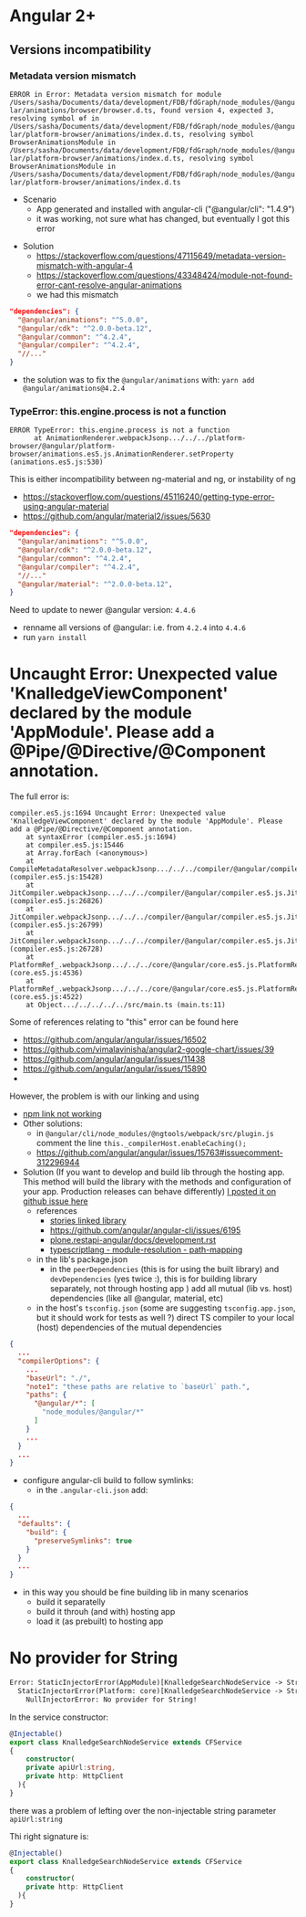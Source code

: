 # Angular 2+

## Versions incompatibility

### Metadata version mismatch

`ERROR in Error: Metadata version mismatch for module /Users/sasha/Documents/data/development/FDB/fdGraph/node_modules/@angular/animations/browser/browser.d.ts, found version 4, expected 3, resolving symbol ɵf in /Users/sasha/Documents/data/development/FDB/fdGraph/node_modules/@angular/platform-browser/animations/index.d.ts, resolving symbol BrowserAnimationsModule in /Users/sasha/Documents/data/development/FDB/fdGraph/node_modules/@angular/platform-browser/animations/index.d.ts, resolving symbol BrowserAnimationsModule in /Users/sasha/Documents/data/development/FDB/fdGraph/node_modules/@angular/platform-browser/animations/index.d.ts`

+ Scenario
  - App generated and installed with angular-cli ("@angular/cli": "1.4.9")
  - it was working, not sure what has changed, but eventually I got this error
- Solution
  - https://stackoverflow.com/questions/47115649/metadata-version-mismatch-with-angular-4
  - https://stackoverflow.com/questions/43348424/module-not-found-error-cant-resolve-angular-animations
  - we had this mismatch
```json
"dependencies": {
  "@angular/animations": "^5.0.0",
  "@angular/cdk": "^2.0.0-beta.12",
  "@angular/common": "^4.2.4",
  "@angular/compiler": "^4.2.4",
  "//..."
}
```
  - the solution was to fix the `@angular/animations` with: `yarn add @angular/animations@4.2.4`

### TypeError: this.engine.process is not a function

```
ERROR TypeError: this.engine.process is not a function
      at AnimationRenderer.webpackJsonp.../../../platform-browser/@angular/platform-browser/animations.es5.js.AnimationRenderer.setProperty (animations.es5.js:530)
```

This is either incompatibility between ng-material and ng, or instability of ng
+ https://stackoverflow.com/questions/45116240/getting-type-error-using-angular-material
+ https://github.com/angular/material2/issues/5630

```json
"dependencies": {
  "@angular/animations": "^5.0.0",
  "@angular/cdk": "^2.0.0-beta.12",
  "@angular/common": "^4.2.4",
  "@angular/compiler": "^4.2.4",
  "//..."
  "@angular/material": "^2.0.0-beta.12",
}
```
Need to update to newer @angular version: `4.4.6 `
- renname all versions of @angular: i.e. from `4.2.4` into `4.4.6`
- run `yarn install`


# Uncaught Error: Unexpected value 'KnalledgeViewComponent' declared by the module 'AppModule'. Please add a @Pipe/@Directive/@Component annotation.

The full error is:
```
compiler.es5.js:1694 Uncaught Error: Unexpected value 'KnalledgeViewComponent' declared by the module 'AppModule'. Please add a @Pipe/@Directive/@Component annotation.
    at syntaxError (compiler.es5.js:1694)
    at compiler.es5.js:15446
    at Array.forEach (<anonymous>)
    at CompileMetadataResolver.webpackJsonp.../../../compiler/@angular/compiler.es5.js.CompileMetadataResolver.getNgModuleMetadata (compiler.es5.js:15428)
    at JitCompiler.webpackJsonp.../../../compiler/@angular/compiler.es5.js.JitCompiler._loadModules (compiler.es5.js:26826)
    at JitCompiler.webpackJsonp.../../../compiler/@angular/compiler.es5.js.JitCompiler._compileModuleAndComponents (compiler.es5.js:26799)
    at JitCompiler.webpackJsonp.../../../compiler/@angular/compiler.es5.js.JitCompiler.compileModuleAsync (compiler.es5.js:26728)
    at PlatformRef_.webpackJsonp.../../../core/@angular/core.es5.js.PlatformRef_._bootstrapModuleWithZone (core.es5.js:4536)
    at PlatformRef_.webpackJsonp.../../../core/@angular/core.es5.js.PlatformRef_.bootstrapModule (core.es5.js:4522)
    at Object.../../../../../src/main.ts (main.ts:11)
```

Some of references relating to "this" error can be found here
+ https://github.com/angular/angular/issues/16502
+ https://github.com/vimalavinisha/angular2-google-chart/issues/39
+ https://github.com/angular/angular/issues/11438
+ https://github.com/angular/angular/issues/15890
+

However, the problem is with our linking and using

+ [npm link not working](https://github.com/angular/angular-cli/issues/3760)
+ Other solutions:
  - in `@angular/cli/node_modules/@ngtools/webpack/src/plugin.js` comment the line `this._compilerHost.enableCaching();`
  - https://github.com/angular/angular/issues/15763#issuecomment-312296944
+ Solution (If you want to develop and build lib through the hosting app. This method will build the library with the methods and configuration of your app. Production releases can behave differently) [I posted it on github issue here](https://github.com/angular/angular-cli/issues/2154#issuecomment-343288877)
  - references
    - [stories linked library](https://github.com/angular/angular-cli/wiki/stories-linked-library)
    - https://github.com/angular/angular-cli/issues/6195
    - [plone.restapi-angular/docs/development.rst](https://github.com/plone/plone.restapi-angular/blob/master/docs/development.rst)
    - [typescriptlang - module-resolution - path-mapping](https://www.typescriptlang.org/docs/handbook/module-resolution.html#path-mapping)
  - in the lib's package.json
    - in the `peerDependencies` (this is for using the built library) and `devDependencies` (yes twice :), this is for building library separately, not through hosting app ) add all mutual (lib vs. host) dependencies (like all @angular, material, etc)
  - in the host's `tsconfig.json` (some are suggesting `tsconfig.app.json`, but it should work for tests as well ?) direct TS compiler to your local (host) dependencies of the mutual dependencies

```json
{
  ...
  "compilerOptions": {
    ...
    "baseUrl": "./",
    "note1": "these paths are relative to `baseUrl` path.",
    "paths": {
      "@angular/*": [
        "node_modules/@angular/*"
      ]
    }
    ...
  }
  ...
}
```
  - configure angular-cli build to follow symlinks:
      - in the `.angular-cli.json` add:

```json
{
  ...
  "defaults": {
    "build": {
      "preserveSymlinks": true
    }
  }
  ...
}
```
  - in this way you should be fine building lib in many scenarios
    - build it separatelly
    - build it throuh (and with) hosting app
    - load it (as prebuilt) to hosting app


# No provider for String

```txt
Error: StaticInjectorError(AppModule)[KnalledgeSearchNodeService -> String]: 
  StaticInjectorError(Platform: core)[KnalledgeSearchNodeService -> String]: 
    NullInjectorError: No provider for String!
```

In the service constructor:

```ts
@Injectable()
export class KnalledgeSearchNodeService extends CFService
{
	constructor(
    private apiUrl:string,
    private http: HttpClient
  ){
}
```

there was a problem of lefting over the non-injectable string parameter `apiUrl:string`

Thi right signature is:

```ts
@Injectable()
export class KnalledgeSearchNodeService extends CFService
{
	constructor(
    private http: HttpClient
  ){
}
```